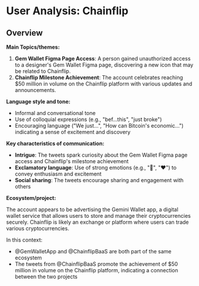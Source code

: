 # User Analysis: Chainflip

## Overview

**Main Topics/themes:**

1. **Gem Wallet Figma Page Access**: A person gained unauthorized access to a designer's Gem Wallet Figma page, discovering a new icon that may be related to Chainflip.
2. **Chainflip Milestone Achievement**: The account celebrates reaching $50 million in volume on the Chainflip platform with various updates and announcements.

**Language style and tone:**

* Informal and conversational tone
* Use of colloquial expressions (e.g., "bef...this", "just broke")
* Encouraging language ("We just...", "How can Bitcoin's economic…") indicating a sense of excitement and discovery

**Key characteristics of communication:**

* **Intrigue**: The tweets spark curiosity about the Gem Wallet Figma page access and Chainflip's milestone achievement
* **Exclamatory language**: Use of strong emotions (e.g., "🍳", "❤️") to convey enthusiasm and excitement
* **Social sharing**: The tweets encourage sharing and engagement with others

**Ecosystem/project:**

The account appears to be advertising the Gemini Wallet app, a digital wallet service that allows users to store and manage their cryptocurrencies securely. Chainflip is likely an exchange or platform where users can trade various cryptocurrencies.

In this context:

* @GemWalletApp and @ChainflipBaaS are both part of the same ecosystem
* The tweets from @ChainflipBaaS promote the achievement of $50 million in volume on the Chainflip platform, indicating a connection between the two projects